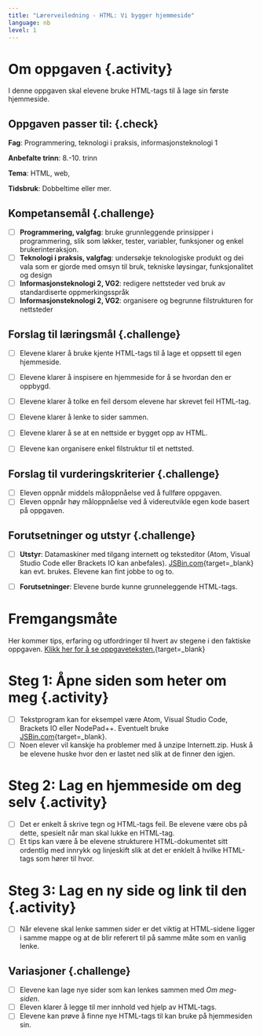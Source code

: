 ```yaml
---
title: "Lærerveiledning - HTML: Vi bygger hjemmeside"
language: nb
level: 1
---
```


# Om oppgaven {.activity}
I denne oppgaven skal elevene bruke HTML-tags til å lage sin første hjemmeside.

## Oppgaven passer til: {.check}
 __Fag__: Programmering, teknologi i praksis, informasjonsteknologi 1

__Anbefalte trinn__: 8.-10. trinn

__Tema__: HTML, web,

__Tidsbruk__: Dobbeltime eller mer.


## Kompetansemål {.challenge}

- [ ] __Programmering, valgfag__: bruke grunnleggende prinsipper i programmering, slik som løkker, tester, variabler, funksjoner og enkel brukerinteraksjon.
- [ ] __Teknologi i praksis, valgfag__: undersøkje teknologiske produkt og dei vala som er gjorde med omsyn til bruk, tekniske løysingar, funksjonalitet og design
- [ ] __Informasjonsteknologi 2, VG2__: redigere nettsteder ved bruk av standardiserte oppmerkingsspråk
- [ ] __Informasjonsteknologi 2, VG2__: organisere og begrunne filstrukturen for nettsteder

## Forslag til læringsmål {.challenge}

- [ ] Elevene klarer å bruke kjente HTML-tags til å lage et oppsett til egen hjemmeside.
- [ ] Elevene klarer å inspisere en hjemmeside for å se hvordan den er oppbygd.
- [ ] Elevene klarer å tolke en feil dersom elevene har skrevet feil HTML-tag.
- [ ] Elevene klarer å lenke to sider sammen.
- [ ] Elevene klarer å se at en nettside er bygget opp av HTML.
- [ ] Elevene kan organisere enkel filstruktur til et nettsted. 


## Forslag til vurderingskriterier {.challenge}

- [ ] Eleven oppnår middels måloppnåelse ved å fullføre oppgaven.
- [ ] Eleven oppnår høy måloppnåelse ved å videreutvikle egen kode basert på oppgaven.

## Forutsetninger og utstyr {.challenge}

- [ ] __Utstyr__: Datamaskiner med tilgang internett og teksteditor (Atom, Visual Studio Code eller Brackets IO kan anbefales). [JSBin.com](http://jsbin.com){target=_blank} kan evt. brukes. Elevene kan fint jobbe to og to.

- [ ] __Forutsetninger__: Elevene burde kunne grunneleggende HTML-tags.

# Fremgangsmåte
Her kommer tips, erfaring og utfordringer til hvert av stegene i den faktiske oppgaven. [Klikk her for å se oppgaveteksten.](en_hjemmeside.html){target=_blank}

# Steg 1: Åpne siden som heter om meg {.activity}
- [ ] Tekstprogram kan for eksempel være Atom, Visual Studio Code, Brackets IO eller NodePad++. Eventuelt bruke [JSBin.com](http://jsbin.com){target=_blank}.
- [ ] Noen elever vil kanskje ha problemer med å unzipe Internett.zip. Husk å be elevene huske hvor den er lastet ned slik at de finner den igjen.

# Steg 2: Lag en hjemmeside om deg selv {.activity}
- [ ] Det er enkelt å skrive tegn og HTML-tags feil. Be elevene være obs på dette, spesielt når man skal lukke en HTML-tag.
- [ ] Et tips kan være å be elevene strukturere HTML-dokumentet sitt ordentlig med innrykk og linjeskift slik at det er enklelt å hvilke HTML-tags som hører til hvor.

# Steg 3: Lag en ny side og link til den {.activity}
- [ ] Når elevene skal lenke sammen sider er det viktig at HTML-sidene ligger i samme mappe og at de blir referert til på samme måte som en vanlig lenke.

## Variasjoner {.challenge}
- [ ] Elevene kan lage nye sider som kan lenkes sammen med _Om meg-siden_.
- [ ] Eleven klarer å legge til mer innhold ved hjelp av HTML-tags.
- [ ] Elevene kan prøve å finne nye HTML-tags til kan bruke på hjemmesiden sin.
